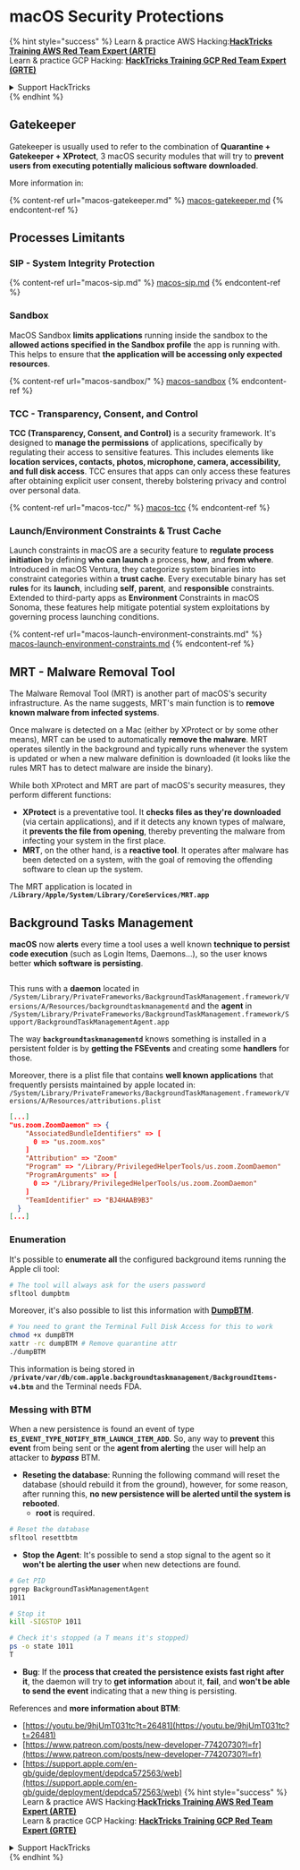 # macOS Security Protections

{% hint style="success" %}
Learn & practice AWS Hacking:<img src="/.gitbook/assets/arte.png" alt="" data-size="line">[**HackTricks Training AWS Red Team Expert (ARTE)**](https://training.hacktricks.xyz/courses/arte)<img src="/.gitbook/assets/arte.png" alt="" data-size="line">\
Learn & practice GCP Hacking: <img src="/.gitbook/assets/grte.png" alt="" data-size="line">[**HackTricks Training GCP Red Team Expert (GRTE)**<img src="/.gitbook/assets/grte.png" alt="" data-size="line">](https://training.hacktricks.xyz/courses/grte)

<details>

<summary>Support HackTricks</summary>

* Check the [**subscription plans**](https://github.com/sponsors/carlospolop)!
* **Join the** 💬 [**Discord group**](https://discord.gg/hRep4RUj7f) or the [**telegram group**](https://t.me/peass) or **follow** us on **Twitter** 🐦 [**@hacktricks\_live**](https://twitter.com/hacktricks\_live)**.**
* **Share hacking tricks by submitting PRs to the** [**HackTricks**](https://github.com/carlospolop/hacktricks) and [**HackTricks Cloud**](https://github.com/carlospolop/hacktricks-cloud) github repos.

</details>
{% endhint %}

## Gatekeeper

Gatekeeper is usually used to refer to the combination of **Quarantine + Gatekeeper + XProtect**, 3 macOS security modules that will try to **prevent users from executing potentially malicious software downloaded**.

More information in:

{% content-ref url="macos-gatekeeper.md" %}
[macos-gatekeeper.md](macos-gatekeeper.md)
{% endcontent-ref %}

## Processes Limitants

### SIP - System Integrity Protection

{% content-ref url="macos-sip.md" %}
[macos-sip.md](macos-sip.md)
{% endcontent-ref %}

### Sandbox

MacOS Sandbox **limits applications** running inside the sandbox to the **allowed actions specified in the Sandbox profile** the app is running with. This helps to ensure that **the application will be accessing only expected resources**.

{% content-ref url="macos-sandbox/" %}
[macos-sandbox](macos-sandbox/)
{% endcontent-ref %}

### TCC - **Transparency, Consent, and Control**

**TCC (Transparency, Consent, and Control)** is a security framework. It's designed to **manage the permissions** of applications, specifically by regulating their access to sensitive features. This includes elements like **location services, contacts, photos, microphone, camera, accessibility, and full disk access**. TCC ensures that apps can only access these features after obtaining explicit user consent, thereby bolstering privacy and control over personal data.

{% content-ref url="macos-tcc/" %}
[macos-tcc](macos-tcc/)
{% endcontent-ref %}

### Launch/Environment Constraints & Trust Cache

Launch constraints in macOS are a security feature to **regulate process initiation** by defining **who can launch** a process, **how**, and **from where**. Introduced in macOS Ventura, they categorize system binaries into constraint categories within a **trust cache**. Every executable binary has set **rules** for its **launch**, including **self**, **parent**, and **responsible** constraints. Extended to third-party apps as **Environment** Constraints in macOS Sonoma, these features help mitigate potential system exploitations by governing process launching conditions.

{% content-ref url="macos-launch-environment-constraints.md" %}
[macos-launch-environment-constraints.md](macos-launch-environment-constraints.md)
{% endcontent-ref %}

## MRT - Malware Removal Tool

The Malware Removal Tool (MRT) is another part of macOS's security infrastructure. As the name suggests, MRT's main function is to **remove known malware from infected systems**.

Once malware is detected on a Mac (either by XProtect or by some other means), MRT can be used to automatically **remove the malware**. MRT operates silently in the background and typically runs whenever the system is updated or when a new malware definition is downloaded (it looks like the rules MRT has to detect malware are inside the binary).

While both XProtect and MRT are part of macOS's security measures, they perform different functions:

* **XProtect** is a preventative tool. It **checks files as they're downloaded** (via certain applications), and if it detects any known types of malware, it **prevents the file from opening**, thereby preventing the malware from infecting your system in the first place.
* **MRT**, on the other hand, is a **reactive tool**. It operates after malware has been detected on a system, with the goal of removing the offending software to clean up the system.

The MRT application is located in **`/Library/Apple/System/Library/CoreServices/MRT.app`**

## Background Tasks Management

**macOS** now **alerts** every time a tool uses a well known **technique to persist code execution** (such as Login Items, Daemons...), so the user knows better **which software is persisting**.

<figure><img src="../../../.gitbook/assets/image (1183).png" alt=""><figcaption></figcaption></figure>

This runs with a **daemon** located in `/System/Library/PrivateFrameworks/BackgroundTaskManagement.framework/Versions/A/Resources/backgroundtaskmanagementd` and the **agent** in `/System/Library/PrivateFrameworks/BackgroundTaskManagement.framework/Support/BackgroundTaskManagementAgent.app`

The way **`backgroundtaskmanagementd`** knows something is installed in a persistent folder is by **getting the FSEvents** and creating some **handlers** for those.

Moreover, there is a plist file that contains **well known applications** that frequently persists maintained by apple located in: `/System/Library/PrivateFrameworks/BackgroundTaskManagement.framework/Versions/A/Resources/attributions.plist`

```json
[...]
"us.zoom.ZoomDaemon" => {
    "AssociatedBundleIdentifiers" => [
      0 => "us.zoom.xos"
    ]
    "Attribution" => "Zoom"
    "Program" => "/Library/PrivilegedHelperTools/us.zoom.ZoomDaemon"
    "ProgramArguments" => [
      0 => "/Library/PrivilegedHelperTools/us.zoom.ZoomDaemon"
    ]
    "TeamIdentifier" => "BJ4HAAB9B3"
  }
[...]
```

### Enumeration

It's possible to **enumerate all** the configured background items running the Apple cli tool:

```bash
# The tool will always ask for the users password
sfltool dumpbtm
```

Moreover, it's also possible to list this information with [**DumpBTM**](https://github.com/objective-see/DumpBTM).

```bash
# You need to grant the Terminal Full Disk Access for this to work
chmod +x dumpBTM
xattr -rc dumpBTM # Remove quarantine attr
./dumpBTM
```

This information is being stored in **`/private/var/db/com.apple.backgroundtaskmanagement/BackgroundItems-v4.btm`** and the Terminal needs FDA.

### Messing with BTM

When a new persistence is found an event of type **`ES_EVENT_TYPE_NOTIFY_BTM_LAUNCH_ITEM_ADD`**. So, any way to **prevent** this **event** from being sent or the **agent from alerting** the user will help an attacker to _**bypass**_ BTM.

* **Reseting the database**: Running the following command will reset the database (should rebuild it from the ground), however, for some reason, after running this, **no new persistence will be alerted until the system is rebooted**.
  * **root** is required.

```bash
# Reset the database
sfltool resettbtm
```

* **Stop the Agent**: It's possible to send a stop signal to the agent so it **won't be alerting the user** when new detections are found.

```bash
# Get PID
pgrep BackgroundTaskManagementAgent
1011

# Stop it
kill -SIGSTOP 1011

# Check it's stopped (a T means it's stopped)
ps -o state 1011
T
```

* **Bug**: If the **process that created the persistence exists fast right after it**, the daemon will try to **get information** about it, **fail**, and **won't be able to send the event** indicating that a new thing is persisting.

References and **more information about BTM**:

* [https://youtu.be/9hjUmT031tc?t=26481](https://youtu.be/9hjUmT031tc?t=26481)
* [https://www.patreon.com/posts/new-developer-77420730?l=fr](https://www.patreon.com/posts/new-developer-77420730?l=fr)
* [https://support.apple.com/en-gb/guide/deployment/depdca572563/web](https://support.apple.com/en-gb/guide/deployment/depdca572563/web)
{% hint style="success" %}
Learn & practice AWS Hacking:<img src="/.gitbook/assets/arte.png" alt="" data-size="line">[**HackTricks Training AWS Red Team Expert (ARTE)**](https://training.hacktricks.xyz/courses/arte)<img src="/.gitbook/assets/arte.png" alt="" data-size="line">\
Learn & practice GCP Hacking: <img src="/.gitbook/assets/grte.png" alt="" data-size="line">[**HackTricks Training GCP Red Team Expert (GRTE)**<img src="/.gitbook/assets/grte.png" alt="" data-size="line">](https://training.hacktricks.xyz/courses/grte)

<details>

<summary>Support HackTricks</summary>

* Check the [**subscription plans**](https://github.com/sponsors/carlospolop)!
* **Join the** 💬 [**Discord group**](https://discord.gg/hRep4RUj7f) or the [**telegram group**](https://t.me/peass) or **follow** us on **Twitter** 🐦 [**@hacktricks\_live**](https://twitter.com/hacktricks\_live)**.**
* **Share hacking tricks by submitting PRs to the** [**HackTricks**](https://github.com/carlospolop/hacktricks) and [**HackTricks Cloud**](https://github.com/carlospolop/hacktricks-cloud) github repos.

</details>
{% endhint %}
</details>
